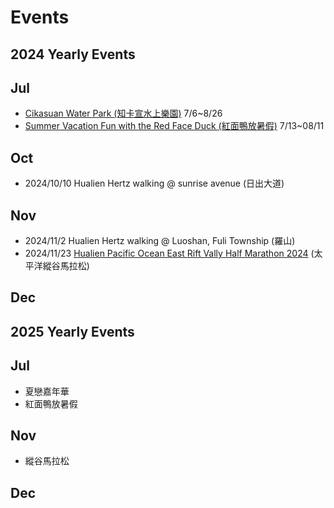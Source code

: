 # Events

## 2024 Yearly Events

## Jul

- [Cikasuan Water Park (知卡宣水上樂園)](https://taiwantour.net/hualien-attractions-play-water/) 7/6~8/26
- [Summer Vacation Fun with the Red Face Duck (紅面鴨放暑假)](https://www.erv-nsa.gov.tw/zh-tw/event/calendardetail/6494) 7/13~08/11

## Oct

- 2024/10/10 Hualien Hertz walking @ sunrise avenue (日出大道)

## Nov

- 2024/11/2 Hualien Hertz walking @ Luoshan, Fuli Township (羅山)
- 2024/11/23 [Hualien Pacific Ocean East Rift Vally Half Marathon 2024](https://www.pacific-valley-marathon.com/) (太平洋縱谷馬拉松)

## Dec

## 2025 Yearly Events

## Jul
- 夏戀嘉年華
- 紅面鴨放暑假

## Nov
- 縱谷馬拉松

## Dec
